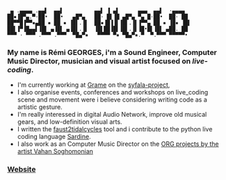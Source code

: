 ```
 ▄ .▄▄▄▄ .▄▄▌  ▄▄▌          ▄▄▌ ▐ ▄▌      ▄▄▄  ▄▄▌  ·▄▄▄▄  
██▪▐█▀▄.▀·██•  ██•   ▄█▀▄   ██· █▌▐█ ▄█▀▄ ▀▄ █·██•  ██· ██ 
██▀▀█▐▀▀▪▄██ ▪ ██ ▪ ▐█▌.▐▌  ██▪▐█▐▐▌▐█▌.▐▌▐▀▀▄ ██ ▪ ▐█▪ ▐█▌
██▌▐▀▐█▄▄▌▐█▌ ▄▐█▌ ▄▐█▌.▐▌  ▐█▌██▐█▌▐█▌.▐▌▐█•█▌▐█▌ ▄██. ██ 
▀▀▀ · ▀▀▀ .▀▀▀ .▀▀▀  ▀█▄▀▪   ▀▀▀▀ ▀▪ ▀█▄▀▪.▀  ▀.▀▀▀ ▀▀▀▀▀• 
```

### My name is **Rémi GEORGES**, i'm a **Sound Engineer**, **Computer Music Director**, **musician** and **visual artist** focused on *live-coding*.
- I'm currently working at [Grame](https://github.com/grame-cncm) on the [syfala-project](https://github.com/inria-emeraude/syfala), 
- I also organise events, conferences and workshops on live_coding scene and movement were i believe considering writing code as a artistic gesture.
- I'm really interessed in digital Audio Network, improve old musical gears, and low-definition visual arts.
- I written the [faust2tidalcycles](https://github.com/grame-cncm/faust/blob/master-dev/tools/faust2appls/faust2tidalcycles) tool and i contribute to the python live coding language [Sardine](https://github.com/Bubobubobubobubo/sardine).
- I also work as an Computer Music Director on the [ORG projects by the artist Vahan Soghomonian](http://www.vahansoghomonian.net/work/org-rchbrn/) 

### [Website](https://remigeorges.fr)
